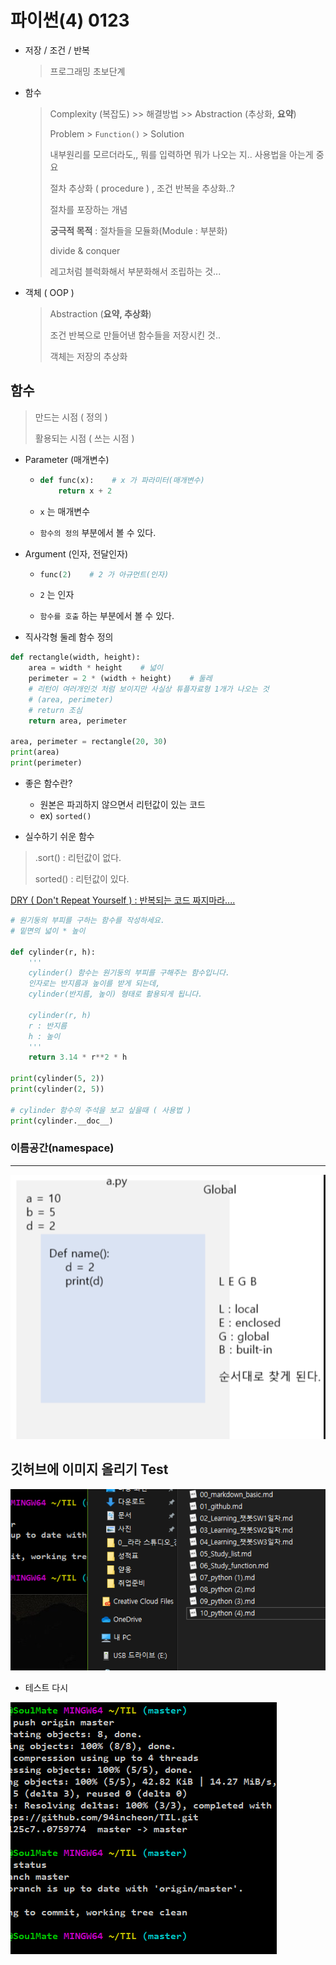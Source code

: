 # 파이썬(4) 0123

- 저장 / 조건 / 반복

  > 프로그래밍 초보단계

  

- 함수

  > Complexity (복잡도)  >> 해결방법 >> Abstraction (추상화, **요약**)
  >
  > Problem > `Function()`  > Solution
  >
  > 내부원리를 모르더라도,, 뭐를 입력하면 뭐가 나오는 지.. 사용법을 아는게 중요
  >
  > 절차 추상화 ( procedure ) , 조건 반복을 추상화..?
  >
  > 절차를 포장하는 개념
  >
  > **궁극적 목적** : 절차들을 모듈화(Module : 부분화)
  >
  > divide & conquer
  >
  > 레고처럼 블럭화해서 부분화해서 조립하는 것...

  

- 객체 ( OOP )

  > Abstraction (**요약, 추상화**)
  >
  > 조건 반복으로 만들어낸 함수들을 저장시킨 것.. 
  >
  > 객체는 저장의 추상화





## 함수

> 만드는 시점 ( 정의 )
>
> 활용되는 시점 ( 쓰는 시점 )



- Parameter (매개변수)

  - ```python
    def func(x):    # x 가 파라미터(매개변수)
    	return x + 2
    ```

  - `x` 는 매개변수

  - `함수의 정의` 부분에서 볼 수 있다.



- Argument (인자, 전달인자)

  - ```python
    func(2)    # 2 가 아규먼트(인자)
    ```

  - `2` 는 인자

  - `함수를 호출` 하는 부분에서 볼 수 있다.



- 직사각형 둘레 함수 정의

```python
def rectangle(width, height):
    area = width * height    # 넓이
    perimeter = 2 * (width + height)    # 둘레
    # 리턴이 여러개인것 처럼 보이지만 사실상 튜플자료형 1개가 나오는 것
    # (area, perimeter)
    # return 조심
    return area, perimeter

area, perimeter = rectangle(20, 30)
print(area)
print(perimeter)
```



- 좋은 함수란?
  - 원본은 파괴하지 않으면서 리턴값이 있는 코드
  - ex) `sorted()` 

- 실수하기 쉬운 함수

> .sort()  :  리턴값이 없다.
>
> sorted()  : 리턴값이 있다.



<u>DRY ( Don't Repeat Yourself ) : 반복되는 코드 짜지마라....</u>



```python
# 원기둥의 부피를 구하는 함수를 작성하세요.
# 밑면의 넓이 * 높이

def cylinder(r, h):
    '''
    cylinder() 함수는 원기둥의 부피를 구해주는 함수입니다.
    인자로는 반지름과 높이를 받게 되는데,
    cylinder(반지름, 높이) 형태로 활용되게 됩니다.
    
    cylinder(r, h)
    r : 반지름
    h : 높이
    '''
    return 3.14 * r**2 * h

print(cylinder(5, 2))
print(cylinder(2, 5))

# cylinder 함수의 주석을 보고 싶을때 ( 사용법 )
print(cylinder.__doc__)
```





### 이름공간(namespace)

___

![image-20200124131605196](./img/image-20200124131605196.png)













## 깃허브에 이미지 올리기 Test

![테스트 이미지](.\img\image-20200124155852110.png)



- 테스트 다시

![image-20200124160212976](./img/image-20200124160212976.png)